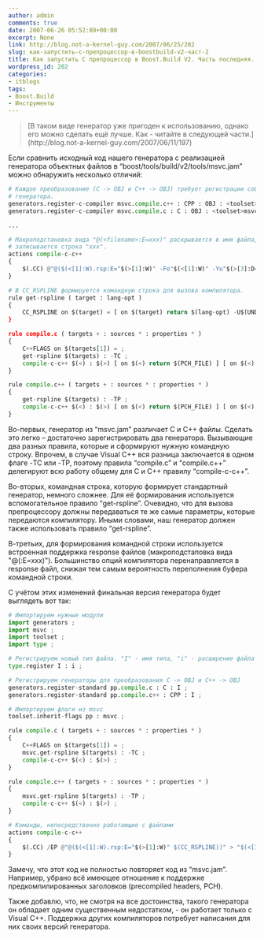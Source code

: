 ```yaml
---
author: admin
comments: true
date: 2007-06-26 05:52:09+00:00
excerpt: None
link: http://blog.not-a-kernel-guy.com/2007/06/25/202
slug: как-запустить-c-препроцессор-в-boostbuild-v2-част-2
title: Как запустить C препроцессор в Boost.Build V2. Часть последняя.
wordpress_id: 202
categories:
- itblogs
tags:
- Boost.Build
- Инструменты
---
```


<blockquote>[В таком виде генератор уже пригоден к использованию, однако его можно сделать ещё лучше. Как - читайте в следующей части.](http://blog.not-a-kernel-guy.com/2007/06/11/197)</blockquote>



Если сравнить исходный код нашего генератора с реализацией генератора объектных файлов в “boost/tools/build/v2/tools/msvc.jam” можно обнаружить несколько отличий:

<!-- more -->

```python
# Каждое преобразование (C -> OBJ и C++ -> OBJ) требует регистрации собственного
# генератора.
generators.register-c-compiler msvc.compile.c++ : CPP : OBJ : <toolset>msvc ;
generators.register-c-compiler msvc.compile.c : C : OBJ : <toolset>msvc ;

...

# Макроподстановка вида "@(<filename>:E=xxx)" раскрывается в имя файла, в который 
# записывается строка "xxx".
actions compile-c-c++
{
    $(.CC) @"@($(<[1]:W).rsp:E="$(>[1]:W)" -Fo"$(<[1]:W)" -Yu"$(>[3]:D=)" -Fp"$(>[2]:W)" $(CC_RSPLINE))" $(.CC.FILTER)
}

# В CC_RSPLINE формируется командную строка для вызова компилятора.
rule get-rspline ( target : lang-opt )
{
    CC_RSPLINE on $(target) = [ on $(target) return $(lang-opt) -U$(UNDEFS) $(CFLAGS) $(C++FLAGS) $(OPTIONS) -c $(nl)-D$(DEFINES) $(nl)\"-I$(INCLUDES)\" ] ;
}

rule compile.c ( targets + : sources * : properties * )
{
    C++FLAGS on $(targets[1]) = ;
    get-rspline $(targets) : -TC ;
    compile-c-c++ $(<) : $(>) [ on $(<) return $(PCH_FILE) ] [ on $(<) return $(PCH_HEADER) ] ;
}

rule compile.c++ ( targets + : sources * : properties * )
{
    get-rspline $(targets) : -TP ;
    compile-c-c++ $(<) : $(>) [ on $(<) return $(PCH_FILE) ] [ on $(<) return $(PCH_HEADER) ] ;
}
```



Во-первых, генератор из “msvc.jam” различает С и C++ файлы. Сделать это легко – достаточно зарегистрировать два генератора. Вызывающие два разных правила, которые и сформируют нужную командную строку. Впрочем, в случае Visual C++ вся разница заключается в одном флаге -TC или -TP, поэтому правила “compile.c” и “compile.c++” делегируют всю работу общему для C и C++ правилу “compile-c-c++”.

Во-вторых, командная строка, которую формирует стандартный генератор, немного сложнее. Для её формирования используется вспомогательное правило “get-rspline”. Очевидно, что для вызова препроцессору должны передаваться те же самые параметры, которые передаются компилятору. Иными словами, наш генератор должен также использовать правило “get-rspline”.

В-третьих, для формирования командной строки используется встроенная поддержка response файлов (макроподстаповка вида "@(<filename>:E=xxx)"). Большинство опций компилятора перенаправляется в response файл, снижая тем самым вероятность переполнения буфера командной строки.

С учётом этих изменений финальная версия генератора будет выглядеть вот так:



```python
# Импортируем нужные модули
import generators ;
import msvc ;
import toolset ;
import type ;

# Регистрируем новый тип файла. "I" - имя типа, "i" - расширение файла
type.register I : i ;

# Регистрируем генераторы для преобразования C -> OBJ и C++ -> OBJ
generators.register-standard pp.compile.c : C : I ;
generators.register-standard pp.compile.c++ : CPP : I ;

# Импортируем флаги из msvc
toolset.inherit-flags pp : msvc ;

rule compile.c ( targets + : sources * : properties * )
{
    C++FLAGS on $(targets[1]) = ;
    msvc.get-rspline $(targets) : -TC ;
    compile-c-c++ $(<) : $(>) ;
}

rule compile.c++ ( targets + : sources * : properties * )
{
    msvc.get-rspline $(targets) : -TP ;
    compile-c-c++ $(<) : $(>) ;
}

# Команды, непосредственно работающие с файлами
actions compile-c-c++
{
    $(.CC) /EP @"@($(<[1]:W).rsp:E="$(>[1]:W)" $(CC_RSPLINE))" > "$(<[1]:W)"
}
```



Замечу, что этот код не полностью повторяет код из “msvc.jam”. Например, убрано всё имеющее отношение к поддержке предкомпилированных заголовков (precompiled headers, PCH).

Также добавлю, что, не смотря на все достоинства, такого генератора он обладает одним существенным недостатком, - он работает только с Visual C++. Поддержка других компиляторов потребует написания для них своих версий генератора. 
